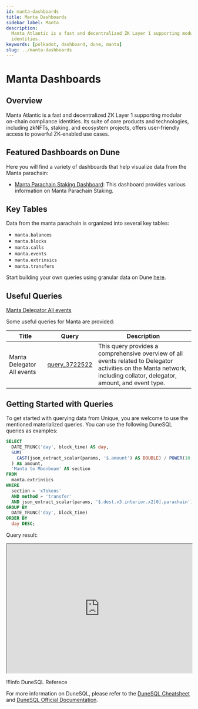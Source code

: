 ```yaml
---
id: manta-dashboards
title: Manta Dashboards
sidebar_label: Manta
description:
  Manta Atlantic is a fast and decentralized ZK Layer 1 supporting modular on-chain compliance
  identities.
keywords: [polkadot, dashboard, dune, manta]
slug: ../manta-dashboards
---
```


# Manta Dashboards

## Overview

Manta Atlantic is a fast and decentralized ZK Layer 1 supporting modular on-chain compliance
identities. Its suite of core products and technologies, including zkNFTs, staking, and ecosystem
projects, offers user-friendly access to powerful ZK-enabled use cases.

## Featured Dashboards on Dune

Here you will find a variety of dashboards that help visualize data from the Manta parachain:

- [Manta Parachain Staking Dashboard](https://dune.com/substrate/manta): This dashboard provides
  various information on Manta Parachain Staking.

## Key Tables

Data from the manta parachain is organized into several key tables:

- `manta.balances`
- `manta.blocks`
- `manta.calls`
- `manta.events`
- `manta.extrinsics`
- `manta.transfers`

Start building your own queries using granular data on Dune
[here](https://dune.com/queries?category=canonical&namespace=manta).

## Useful Queries

[Manta Delegator All events](https://dune.com/queries/3722522)

Some useful queries for Manta are provided:

| Title                      | Query                                             | Description                                                                                                                                                             |
| -------------------------- | ------------------------------------------------- | ----------------------------------------------------------------------------------------------------------------------------------------------------------------------- |
| Manta Delegator All events | [query_3722522](https://dune.com/queries/3722522) | This query provides a comprehensive overview of all events related to Delegator activities on the Manta network, including collator, delegator, amount, and event type. |

## Getting Started with Queries

To get started with querying data from Unique, you are welcome to use the mentioned materialized
queries. You can use the following DuneSQL queries as examples:

```sql title="Manta to Moonbeam XTokens Transfer" showLineNumbers
SELECT
  DATE_TRUNC('day', block_time) AS day,
  SUM(
    CAST(json_extract_scalar(params, '$.amount') AS DOUBLE) / POWER(10, 18)
  ) AS amount,
  'Manta to Moonbeam' AS section
FROM
  manta.extrinsics
WHERE
  section = 'xTokens'
  AND method = 'transfer'
  AND json_extract_scalar(params, '$.dest.v3.interior.x2[0].parachain') = '2004'
GROUP BY
  DATE_TRUNC('day', block_time)
ORDER BY
  day DESC;
```

Query result:

<iframe src="https://dune.com/embeds/3747203/6371404/ea0be060-b61c-4379-8227-f7fc5e04c980" height="350" width="100%"></iframe>

!!!info DuneSQL Referece

For more information on DuneSQL, please refer to the [DuneSQL Cheatsheet](../dunesql-cheatsheet.md)
and
[DuneSQL Official Documentation](https://docs.dune.com/query-engine/Functions-and-operators/index).


